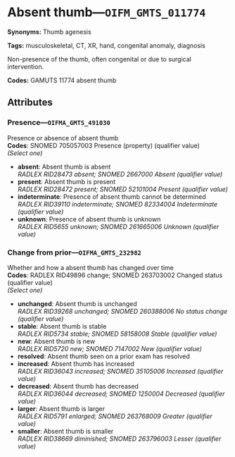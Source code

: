 # Absent thumb—`OIFM_GMTS_011774`

**Synonyms:** Thumb agenesis

**Tags:** musculoskeletal, CT, XR, hand, congenital anomaly, diagnosis

Non-presence of the thumb, often congenital or due to surgical intervention.

**Codes:** GAMUTS 11774 absent thumb

## Attributes

### Presence—`OIFMA_GMTS_491030`

Presence or absence of absent thumb  
**Codes**: SNOMED 705057003 Presence (property) (qualifier value)  
*(Select one)*

- **absent**: Absent thumb is absent  
_RADLEX RID28473 absent; SNOMED 2667000 Absent (qualifier value)_
- **present**: Absent thumb is present  
_RADLEX RID28472 present; SNOMED 52101004 Present (qualifier value)_
- **indeterminate**: Presence of absent thumb cannot be determined  
_RADLEX RID39110 indeterminate; SNOMED 82334004 Indeterminate (qualifier value)_
- **unknown**: Presence of absent thumb is unknown  
_RADLEX RID5655 unknown; SNOMED 261665006 Unknown (qualifier value)_

### Change from prior—`OIFMA_GMTS_232982`

Whether and how a absent thumb has changed over time  
**Codes**: RADLEX RID49896 change; SNOMED 263703002 Changed status (qualifier value)  
*(Select one)*

- **unchanged**: Absent thumb is unchanged  
_RADLEX RID39268 unchanged; SNOMED 260388006 No status change (qualifier value)_
- **stable**: Absent thumb is stable  
_RADLEX RID5734 stable; SNOMED 58158008 Stable (qualifier value)_
- **new**: Absent thumb is new  
_RADLEX RID5720 new; SNOMED 7147002 New (qualifier value)_
- **resolved**: Absent thumb seen on a prior exam has resolved  
- **increased**: Absent thumb has increased  
_RADLEX RID36043 increased; SNOMED 35105006 Increased (qualifier value)_
- **decreased**: Absent thumb has decreased  
_RADLEX RID36044 decreased; SNOMED 1250004 Decreased (qualifier value)_
- **larger**: Absent thumb is larger  
_RADLEX RID5791 enlarged; SNOMED 263768009 Greater (qualifier value)_
- **smaller**: Absent thumb is smaller  
_RADLEX RID38669 diminished; SNOMED 263796003 Lesser (qualifier value)_